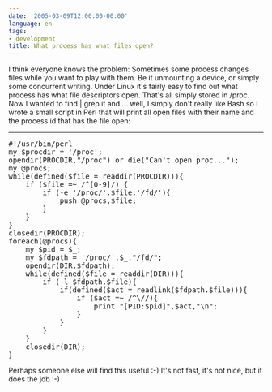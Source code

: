 ```yaml
---
date: '2005-03-09T12:00:00-00:00'
language: en
tags:
- development
title: What process has what files open?
---
```



I think everyone knows the problem: Sometimes some process changes files while you want to play with them. Be it unmounting a device, or simply some concurrent writing. Under Linux it's fairly easy to find out what process has what file descriptors open. That's all simply stored in /proc. Now I wanted to find | grep it and ... well, I simply don't really like Bash so I wrote a small script in Perl that will print all open files with their name and the process id that has the file open:

-------------------------------



<pre class="code">
#!/usr/bin/perl
my $procdir = '/proc';
opendir(PROCDIR,"/proc") or die("Can't open proc...");
my @procs;
while(defined($file = readdir(PROCDIR))){
	if ($file =~ /^[0-9]/) {
		if (-e '/proc/'.$file.'/fd/'){
			push @procs,$file;
		}
	}
}
closedir(PROCDIR);
foreach(@procs){
	my $pid = $_;
	my $fdpath = '/proc/'.$_."/fd/";
	opendir(DIR,$fdpath);
	while(defined($file = readdir(DIR))){
		if (-l $fdpath.$file){
			if(defined($act = readlink($fdpath.$file))){
				if ($act =~ /^\//){
					print "[PID:$pid]",$act,"\n";
				}
			}
		}
	}
	closedir(DIR);
}
</pre>

Perhaps someone else will find this useful :-) It's not fast, it's not nice, but it does the job :-)